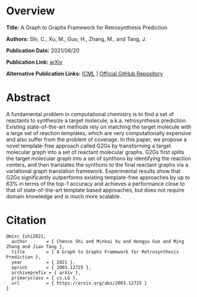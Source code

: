 # Overview
**Title:**
A Graph to Graphs Framework for Retrosynthesis Prediction

**Authors:**
Shi, C., Xu, M., Guo, H., Zhang, M., and Tang, J.

**Publication Date:**
2021/08/20

**Publication Link:**
[arXiv](https://arxiv.org/abs/2003.12725)

**Alternative Publication Links:**
[ICML](https://proceedings.mlr.press/v119/shi20d.html) |
[Official GitHub Repository](https://github.com/DeepGraphLearning/torchdrug)


# Abstract
A fundamental problem in computational chemistry is to find a set of reactants to synthesize a target molecule, a.k.a. retrosynthesis prediction. 
Existing state-of-the-art methods rely on matching the target molecule with a large set of reaction templates, which are very computationally expensive and also suffer from the problem of coverage. 
In this paper, we propose a novel template-free approach called G2Gs by transforming a target molecular graph into a set of reactant molecular graphs. 
G2Gs first splits the target molecular graph into a set of synthons by identifying the reaction centers, and then translates the synthons to the final reactant graphs via a variational graph translation framework. Experimental results show that G2Gs significantly outperforms existing template-free approaches by up to 63% in terms of the top-1 accuracy and achieves a performance close to that of state-of-the-art template based approaches, but does not require domain knowledge and is much more scalable.


# Citation
```
@misc {shi2021,
  author       = { Chence Shi and Minkai Xu and Hongyu Guo and Ming Zhang and Jian Tang },
  title        = { A Graph to Graphs Framework for Retrosynthesis Prediction },
  year         = { 2021 },
  eprint       = { 2003.12725 },
  archiveprefix = { arXiv },
  primaryclass = { cs.LG },
  url          = { https://arxiv.org/abs/2003.12725 }
}
```
